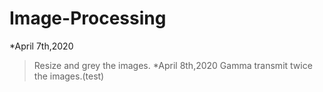 # Image-Processing
*April 7th,2020
  >Resize and grey the images.
*April 8th,2020
  >Gamma transmit twice the images.(test)
